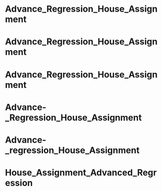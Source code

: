 # Advance_Regression_House_Assignment
# Advance_Regression_House_Assignment
# Advance_Regression_House_Assignment
# Advance-_Regression_House_Assignment
# Advance-_regression_House_Assignment
# House_Assignment_Advanced_Regression
